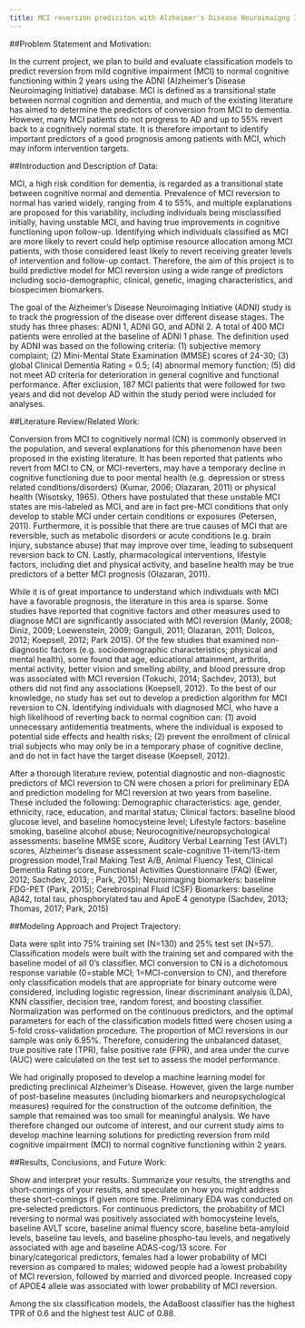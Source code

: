 ```yaml
---
title: MCI reversion prediciton with Alzheimer's Disease Neuroimaigng Initiative databse
---
```


##Problem Statement and Motivation: 

In the current project, we plan to build and evaluate classification models to predict reversion from mild cognitive impairment (MCI) to normal cognitive functioning within 2 years using the ADNI (Alzheimer’s Disease Neuroimaging Initiative) database. MCI is defined as a transitional state between normal cognition and dementia, and much of the existing literature has aimed to determine the predictors of conversion from MCI to dementia. However, many MCI patients do not progress to AD and up to 55% revert back to a cognitively normal state. It is therefore important to identify important predictors of a good prognosis among patients with MCI, which may inform intervention targets. 						 							

##Introduction and Description of Data: 

MCI, a high risk condition for dementia, is regarded as a transitional state between cognitive normal	and dementia. Prevalence of MCI reversion to normal has varied widely, ranging from 4 to 55%, and multiple explanations are proposed for this variability, including individuals being misclassified initially, having unstable MCI, and having true improvements in cognitive functioning upon follow-up. Identifying which individuals classified as MCI are more likely to revert could help optimise resource allocation among MCI patients, with those considered least likely to revert receiving greater levels of intervention and follow-up contact. Therefore, the aim of this project is to build predictive model for MCI reversion using a wide range of predictors including socio-demographic, clinical, genetic, imaging characteristics, and biospecimen biomarkers. 

The goal of the Alzheimer’s Disease Neuroimaging Initiative (ADNI) study is to track the progression of the disease over different disease stages. The study has three phases: ADNI 1, ADNI GO, and ADNI 2. A total of 400 MCI patients were enrolled at the baseline of ADNI 1 phase. The definition used by ADNI was based on the following criteria: (1) subjective memory complaint; (2) Mini-Mental State Examination (MMSE) scores of 24-30; (3) global Clinical Dementia Rating = 0.5; (4) abnormal memory function; (5) did not meet AD criteria for deterioration in general cognitive and functional performance. After exclusion, 187 MCI patients that were followed for two years and did not develop AD within the study period were included for analyses. 
			 							
##Literature Review/Related Work: 

Conversion from MCI to cognitively normal (CN) is commonly observed in the population, and several explanations for this phenomenon have been proposed in the existing literature. It has been reported that patients who revert from MCI to CN, or MCI-reverters, may have a temporary decline in cognitive functioning due to poor mental health (e.g. depression or stress related conditions/disorders) (Kumar, 2006; Olazaran, 2011) or physical health (Wisotsky, 1965). Others have postulated that these unstable MCI states are mis-labeled as MCI, and are in fact pre-MCI conditions that only develop to stable MCI under certain conditions or exposures (Petersen, 2011). Furthermore, it is possible that there are true causes of MCI that are reversible, such as metabolic disorders or acute conditions (e.g. brain injury, substance abuse) that may improve over time, leading to subsequent reversion back to CN. Lastly, pharmacological interventions, lifestyle factors, including diet and physical activity, and baseline health may be true predictors of a better MCI prognosis (Olazaran, 2011). 

While it is of great importance to understand which individuals with MCI have a favorable prognosis, the literature in this area is sparse. Some studies have reported that cognitive factors and other measures used to diagnose MCI are significantly associated with MCI reversion (Manly, 2008; Diniz, 2009; Loewenstein, 2009; Ganguli, 2011; Olazaran, 2011; Dolcos, 2012;  Koepsell, 2012; Park 2015). Of the few studies that examined non-diagnostic factors (e.g. sociodemographic characteristics; physical and mental health), some found that age, educational attainment, arthritis, mental activity, better vision and smelling ability, and blood pressure drop was associated with MCI reversion (Tokuchi, 2014; Sachdev, 2013), but others did not find any associations (Koepsell, 2012). To the best of our knowledge, no study has set out to develop a prediction algorithm for MCI reversion to CN. Identifying individuals with diagnosed MCI, who have a high likelihood of reverting back to normal cognition can: (1) avoid unnecessary antidementia treatments, where the individual is exposed to potential side effects and health risks; (2) prevent the enrollment of clinical trial subjects who may only be in a temporary phase of cognitive decline, and do not in fact have the target disease (Koepsell, 2012). 
			
After a thorough literature review, potential diagnostic and non-diagnostic predictors of MCI reversion to CN were chosen a priori for preliminary EDA and prediction modeling for MCI reversion at two years from baseline. These included the following: 
Demographic characteristics: age, gender, ethnicity, race, education, and marital status;
Clinical factors: baseline blood glucose level, and baseline homocysteine level;
Lifestyle factors: baseline smoking, baseline alcohol abuse;
Neurocognitive/neuropsychological assessments: baseline MMSE score, Auditory Verbal Learning Test (AVLT) scores, Alzheimer’s disease assessment scale-cognitive 11-item/13-item progression model,Trail Making Test A/B, Animal Fluency Test, Clinical Dementia Rating score, Functional Activities Questionnaire (FAQ) (Ewer, 2012; Sachdev, 2013; ; Park, 2015);
Neuroimaging biomarkers: baseline FDG-PET (Park, 2015);
Cerebrospinal Fluid (CSF) Biomarkers: baseline Aβ42, total tau, phosphorylated tau and ApoE 4 genotype (Sachdev, 2013; Thomas, 2017; Park, 2015)
				 							
##Modeling Approach and Project Trajectory: 

Data were split into 75% training set (N=130) and 25% test set (N=57). Classification models were built with the training set and compared with the baseline model of all 0’s classifier. MCI conversion to CN is a dichotomous response variable (0=stable MCI; 1=MCI-conversion to CN), and therefore only classification models that are appropriate for binary outcome were considered, including logistic regression, linear discriminant analysis (LDA), KNN classifier, decision tree, random forest, and boosting classifier. Normalization was performed on the continuous predictors, and the optimal parameters for each of the classification models fitted were chosen using a 5-fold cross-validation procedure. The proportion of MCI reversions in our sample was only 6.95%. Therefore, considering the unbalanced dataset, true positive rate (TPR), false positive rate (FPR), and area under the curve (AUC) were calculated on the test set to assess the model performance. 

We had originally proposed to develop a machine learning model for predicting preclinical Alzheimer’s Disease. However, given the large number of post-baseline measures (including biomarkers and neuropsychological measures) required for the construction of the outcome definition, the sample that remained was too small for meaningful analysis. We have therefore changed our outcome of interest, and our current study aims to develop machine learning solutions for predicting reversion from mild cognitive impairment (MCI) to normal cognitive functioning within 2 years.
					 				
##Results, Conclusions, and Future Work: 

Show and interpret your results. Summarize your results, the strengths and short-comings of your results, and speculate on how you might address these short-comings if given more time.
Preliminary EDA was conducted on pre-selected predictors. For continuous predictors, the probability of MCI reversing to normal was positively associated with homocysteine levels, baseline AVLT score, baseline animal fluency score, baseline beta-amyloid levels, baseline tau levels, and baseline phospho-tau levels, and negatively associated with age and baseline ADAS-cog/13 score. For binary/categorical predictors, females had a lower probability of MCI reversion as compared to males; widowed people had a lowest probability of MCI reversion, followed by married and divorced people. Increased copy of APOE4 allele was associated with lower probability of MCI reversion.

Among the six classification models, the AdaBoost classifier has the highest TPR of 0.6 and the highest test AUC of 0.88. 
